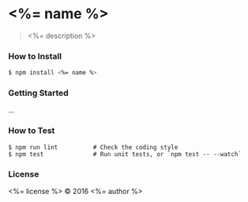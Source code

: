 # <%= name %>

> <%= description %>

### How to Install

```sh
$ npm install <%= name %>
```

### Getting Started

...

### How to Test

```shell
$ npm run lint          # Check the coding style
$ npm test              # Run unit tests, or `npm test -- --watch`
```

### License

<%= license %> © 2016 <%= author %>
